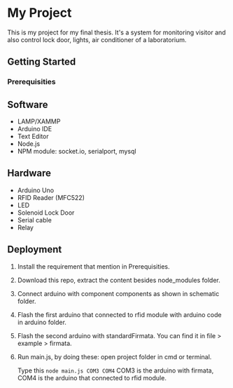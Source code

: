 # My Project

This is my project for my final thesis. It's a system for monitoring visitor and also control lock door, lights, air conditioner of a laboratorium.

## Getting Started

### Prerequisities

## Software
* LAMP/XAMMP
* Arduino IDE
* Text Editor
* Node.js
* NPM module: socket.io, serialport, mysql

## Hardware
* Arduino Uno
* RFID Reader (MFC522)
* LED
* Solenoid Lock Door
* Serial cable
* Relay

## Deployment
1. Install the requirement that mention in Prerequisities.
2. Download this repo, extract the content besides node_modules folder.
3. Connect arduino with component components as shown in schematic folder.
4. Flash the first arduino that connected to rfid module with arduino code in arduino folder.
5. Flash the second arduino with standardFirmata. You can find it in file > example > firmata.
6. Run main.js, by doing these: open project folder in cmd or terminal.

   Type this `node main.js COM3 COM4`
   COM3 is the arduino with firmata, COM4 is the arduino that connected to rfid module.
